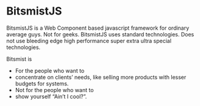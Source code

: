 # BitsmistJS

BitsmistJS is a Web Component based javascript framework for ordinary average guys.  Not for geeks.
BitsmistJS uses standard technologies.  Does not use bleeding edge high performance super extra ultra special technologies.

Bitsmist is
- For the people who want to 
 - concentrate on clients’  needs, like selling more products with lesser budgets for systems.
- Not for the people who want to
 - show yourself “Ain’t I cool?”.
